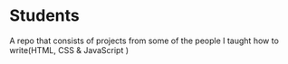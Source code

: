 # Students
A repo that consists of projects from some of the people I taught how to write(HTML, CSS &amp; JavaScript )
